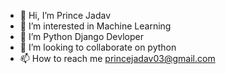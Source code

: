 - 👋 Hi, I’m Prince Jadav
- 👀 I’m interested in Machine Learning
- 🌱 I’m Python Django Devloper
- 💞️ I’m looking to collaborate on python
- 📫 How to reach me princejadav03@gmail.com

<!---
Prince9265/Prince9265 is a ✨ special ✨ repository because its `README.md` (this file) appears on your GitHub profile.
You can click the Preview link to take a look at your changes.
--->
